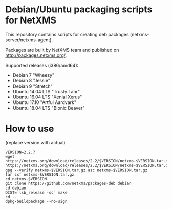 # Debian/Ubuntu packaging scripts for NetXMS

This repository contains scripts for creating deb packages (netxms-server/netxms-agent).

Packages are built by NetXMS team and published on http://packages.netxms.org/.

Supported releases (i386/amd64):
 * Debian 7 "Wheezy"
 * Debian 8 "Jessie"
 * Debian 9 "Stretch"
 * Ubuntu 14.04 LTS "Trusty Tahr"
 * Ubuntu 16.04 LTS "Xenial Xerus"
 * Ubuntu 17.10 "Artful Aardvark"
 * Ubuntu 18.04 LTS "Bionic Beaver"

# How to use

(replace version with actual)

```shell
VERSION=2.2.7
wget https://netxms.org/download/releases/2.2/$VERSION/netxms-$VERSION.tar.gz https://netxms.org/download/releases/2.2/$VERSION/netxms-$VERSION.tar.gz.asc
gpg --verify netxms-$VERSION.tar.gz.asc netxms-$VERSION.tar.gz
tar zxf netxms-$VERSION.tar.gz
cd netxms-$VERSION
git clone https://github.com/netxms/packages-deb debian
cd debian
DIST=`lsb_release -sc` make
cd ..
dpkg-buildpackage --no-sign
```
